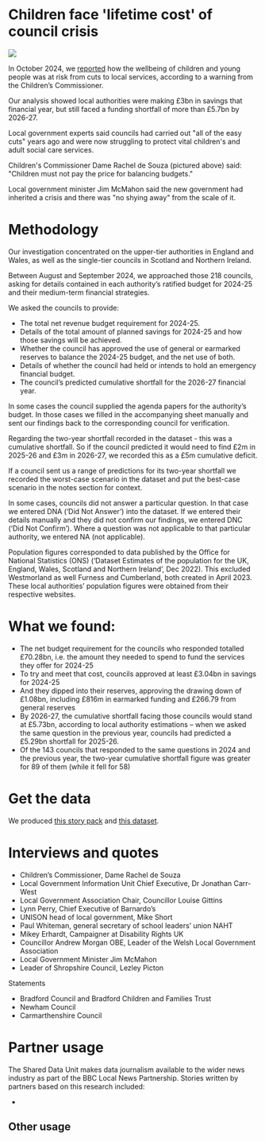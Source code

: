 # Children face 'lifetime cost' of council crisis

![](https://ichef.bbci.co.uk/ace/standard/976/cpsprodpb/917e/live/6705b050-87d3-11ef-8e7b-0b02d0ff83e2.jpg.webp)

In October 2024, we [reported](https://www.bbc.co.uk/news/articles/c3rl3z0wn27o) how the wellbeing of children and young people was at risk from cuts to local services, according to a warning from the Children’s Commissioner.

Our analysis showed local authorities were making £3bn in savings that financial year, but still faced a funding shortfall of more than £5.7bn by 2026-27.

Local government experts said councils had carried out "all of the easy cuts" years ago and were now struggling to protect vital children's and adult social care services.

Children's Commissioner Dame Rachel de Souza (pictured above) said: "Children must not pay the price for balancing budgets."

Local government minister Jim McMahon said the new government had inherited a crisis and there was "no shying away" from the scale of it.

# Methodology

Our investigation concentrated on the upper-tier authorities in England and Wales, as well as the single-tier councils in Scotland and Northern Ireland. 

Between August and September 2024, we approached those 218 councils, asking for details contained in each authority’s ratified budget for 2024-25 and their medium-term financial strategies.

We asked the councils to provide: 

- The total net revenue budget requirement for 2024-25.
- Details of the total amount of planned savings for 2024-25 and how those savings will be achieved.
- Whether the council has approved the use of general or earmarked reserves to balance the 2024-25 budget, and the net use of both.
- Details of whether the council had held or intends to hold an emergency financial budget.
- The council’s predicted cumulative shortfall for the 2026-27 financial year.

In some cases the council supplied the agenda papers for the authority’s budget. In those cases we filled in the accompanying sheet manually and sent our findings back to the corresponding council for verification. 

Regarding the two-year shortfall recorded in the dataset - this was a cumulative shortfall. So if the council predicted it would need to find £2m in 2025-26 and £3m in 2026-27, we recorded this as a £5m cumulative deficit.

If a council sent us a range of predictions for its two-year shortfall we recorded the worst-case scenario in the dataset and put the best-case scenario in the notes section for context. 

In some cases, councils did not answer a particular question. In that case we entered DNA (‘Did Not Answer’) into the dataset. If we entered their details manually and they did not confirm our findings, we entered DNC (‘Did Not Confirm’). Where a question was not applicable to that particular authority, we entered NA (not applicable).

Population figures corresponded to data published by the Office for National Statistics (ONS) (‘Dataset Estimates of the population for the UK, England, Wales, Scotland and Northern Ireland’, Dec 2022). This excluded Westmorland as well Furness and Cumberland, both created in April 2023. These local authorities’ population figures were obtained from their respective websites.

# What we found:

- The net budget requirement for the councils who responded totalled £70.28bn, i.e. the amount they needed to spend to fund the services they offer for 2024-25
- To try and meet that cost, councils approved at least £3.04bn in savings for 2024-25
- And they dipped into their reserves, approving the drawing down of £1.08bn, including £816m in earmarked funding and £266.79 from general reserves
- By 2026-27, the cumulative shortfall facing those councils would stand at £5.73bn, according to local authority estimations – when we asked the same question in the previous year, councils had predicted a £5.29bn shortfall for 2025-26.
- Of the 143 councils that responded to the same questions in 2024 and the previous year, the two-year cumulative shortfall figure was greater for 89 of them (while it fell for 58)

# Get the data

We produced [this story pack](https://docs.google.com/document/d/1bFU7vC7LfEUPkaXfr-ylBwmkcnzqe6ZviyI3Xh1C0Kg/edit?tab=t.0) and [this dataset](https://docs.google.com/spreadsheets/d/1ZWf-wAQs0x5qWB8GkcjLPaf1LAuj7KH4CPcNrrwcUy8/edit?gid=0#gid=0).


# Interviews and quotes

- Children’s Commissioner, Dame Rachel de Souza
- Local Government Information Unit Chief Executive, Dr Jonathan Carr-West
- Local Government Association Chair, Councillor Louise Gittins
- Lynn Perry, Chief Executive of Barnardo’s
- UNISON head of local government, Mike Short
- Paul Whiteman, general secretary of school leaders’ union NAHT
- Mikey Erhardt, Campaigner at Disability Rights UK
- Councillor Andrew Morgan OBE, Leader of the Welsh Local Government Association
- Local Government Minister Jim McMahon
- Leader of Shropshire Council, Lezley Picton

Statements
- Bradford Council and Bradford Children and Families Trust 
- Newham Council
- Carmarthenshire Council


# Partner usage

The Shared Data Unit makes data journalism available to the wider news industry as part of the BBC Local News Partnership. Stories written by partners based on this research included:

- 


## Other usage
